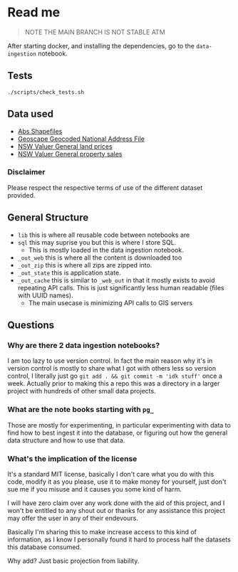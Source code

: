 # Read me

> NOTE THE MAIN BRANCH IS NOT STABLE ATM

After starting docker, and installing the dependencies, go to the `data-ingestion` notebook.

## Tests

```
./scripts/check_tests.sh
```

## Data used

- [Abs Shapefiles][Abs boundaries]
- [Geoscape Geocoded National Address File][gnaf]
- [NSW Valuer General land prices][nswvglv]
- [NSW Valuer General property sales][nswvgps]

[Abs boundaries]: https://www.abs.gov.au/statistics/standards/australian-statistical-geography-standard-asgs-edition-3/jul2021-jun2026/access-and-downloads/digital-boundary-files
[gnaf]: https://data.gov.au/data/dataset/geocoded-national-address-file-g-naf
[nswvglv]: https://www.valuergeneral.nsw.gov.au/land_value_summaries/lv.php
[nswvgps]: https://valuation.property.nsw.gov.au/embed/propertySalesInformation

### Disclaimer

Please respect the respective terms of use of the different dataset provided.

## General Structure

- `lib` this is where all reusable code between notebooks are
- `sql` this may suprise you but this is where I store SQL.
    - This is mostly loaded in the data ingestion notebook.
- `_out_web` this is where all the content is downloaded too
- `_out_zip` this is where all zips are zipped into.
- `_out_state` this is application state.
- `_out_cache` this is similar to `_web_out` in that it
  mostly exists to avoid repeating API calls. This is just
  significantly less human readable (files with UUID names).
  - The main usecase is minimizing API calls to GIS servers

## Questions

### Why are there 2 data ingestion notebooks?
I am too lazy to use version control. In fact the main reason why it's in
version control is mostly to share what I got with others less so version
control, I literally just go `git add . && git commit -m 'idk stuff'` once a
week. Actually prior to making this a repo this was a directory in a larger
project with hundreds of other small data projects.

### What are the note books starting with `pg_`
Those are mostly for experimenting, in particular experimenting with data to
find how to best ingest it into the database, or figuring out how the general
data structure and how to use that data.

### What's the implication of the license
It's a standard MIT license, basically I don't care what you do with this code,
modify it as you please, use it to make money for yourself, just don't sue me
if you misuse and it causes you some kind of harm.

I will have zero claim over any work done with the aid of this project, and
I won't be entitled to any shout out or thanks for any assistance this project
may offer the user in any of their endevours.

Basically I'm sharing this to make increase access to this kind of information,
as I know I personally found it hard to process half the datasets this database
consumed.

Why add? Just basic projection from liability.
